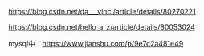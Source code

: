 https://blog.csdn.net/da___vinci/article/details/80270221

https://blog.csdn.net/hello_a_z/article/details/80053024

mysql中：https://www.jianshu.com/p/9e7c2a481e49